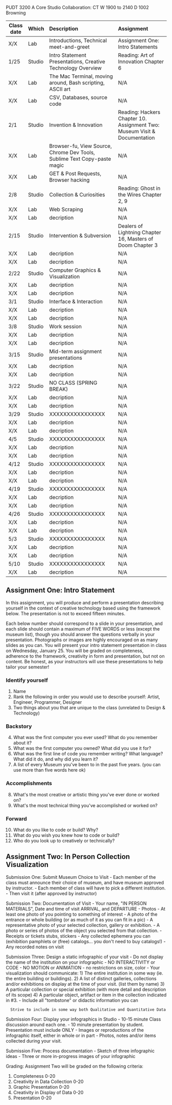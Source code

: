 PUDT	3200	A	Core Studio Collaboration: CT	W	1900 to 2140	D	1002	Browning


| Class date | Which | Description | Assignment |
|----------|:----|:--------|:----|
| X/X  | Lab    | Introductions, Technical meet-and-greet 										| Assignment One: Intro Statements |
| 1/25 | Studio | Intro Statement Presentations, Creative Technology Overview 					| Reading: Art of Innovation Chapter 6 |
| X/X  | Lab    | The Mac Terminal, moving around, Bash scripting, ASCII art 					| N/A |
| X/X  | Lab    | CSV, Databases, source code 													| N/A |
| 2/1  | Studio | Invention & Innovation			  											| Reading: Hackers Chapter 10. Assignment Two: Museum Visit & Documentation |
| X/X  | Lab    | Browser-fu, View Source, Chrome Dev Tools, Sublime Text Copy-paste magic 		| N/A |
| X/X  | Lab    | GET & Post Requests, Browser hacking											| N/A |
| 2/8  | Studio | Collection & Curiosities														| Reading: Ghost in the Wires Chapter 2, 9 |
| X/X  | Lab    | Web Scraping																	| N/A |
| X/X  | Lab    | decription																	| N/A |
| 2/15 | Studio | Intervention & Subversion														| Dealers of Lightning Chapter 16, Masters of Doom Chapter 3  |
| X/X  | Lab    | decription																	| N/A |
| X/X  | Lab    | decription																	| N/A |
| 2/22 | Studio | Computer Graphics & Visualization												| N/A |
| X/X  | Lab    | decription																	| N/A |
| X/X  | Lab    | decription																	| N/A |
| 3/1  | Studio | Interface & Interaction														| N/A |
| X/X  | Lab    | decription																	| N/A |
| X/X  | Lab    | decription																	| N/A |
| 3/8  | Studio | Work session																	| N/A |
| X/X  | Lab    | decription																	| N/A |
| X/X  | Lab    | decription																	| N/A |
| 3/15 | Studio | Mid-term assignment presentations												| N/A |
| X/X  | Lab    | decription																	| N/A |
| X/X  | Lab    | decription																	| N/A |
| 3/22 | Studio | NO CLASS (SPRING BREAK)														| N/A |
| X/X  | Lab    | decription																	| N/A |
| X/X  | Lab    | decription																	| N/A |
| 3/29 | Studio | XXXXXXXXXXXXXXXX																	| N/A |
| X/X  | Lab    | decription																	| N/A |
| X/X  | Lab    | decription																	| N/A |
| 4/5  | Studio | XXXXXXXXXXXXXXXX																	| N/A |
| X/X  | Lab    | decription																	| N/A |
| X/X  | Lab    | decription																	| N/A |
| 4/12 | Studio | XXXXXXXXXXXXXXXX																	| N/A |
| X/X  | Lab    | decription																	| N/A |
| X/X  | Lab    | decription																	| N/A |
| 4/19 | Studio | XXXXXXXXXXXXXXXX																	| N/A |
| X/X  | Lab    | decription																	| N/A |
| X/X  | Lab    | decription																	| N/A |
| 4/26 | Studio | XXXXXXXXXXXXXXXX																	| N/A |
| X/X  | Lab    | decription																	| N/A |
| X/X  | Lab    | decription																	| N/A |
| 5/3  | Studio | XXXXXXXXXXXXXXXX																	| N/A |
| X/X  | Lab    | decription																	| N/A |
| X/X  | Lab    | decription																	| N/A |
| 5/10 | Studio | XXXXXXXXXXXXXXXX																	| N/A |
| X/X  | Lab    | decription																	| N/A |

## Assignment One: Intro Statement

In this assignment, you will produce and perform a presentation describing yourself in the context of creative technology based using the framework below. The presentation is not to exceed fifteen minutes.

Each below number should correspond to a slide in your presentation, and each slide should contain a maximum of FIVE WORDS or less (except the museum list), though you should answer the questions verbally in your presentation. Photographs or images are highly encouraged on as many slides as you can. You will present your intro statement presentation in class on Wednesday, January 25. You will be graded on completeness, adherence to the framework, creativity in form and presentation, but not on content. Be honest, as your instructors will use these presentations to help tailor your semester!

### Identify yourself

1. Name
2. Rank the following in order you would use to describe yourself: Artist, Engineer, Programmer, Designer
3. Two things about you that are unique to the class (unrelated to Design & Technology)

### Backstory

4. What was the first computer you ever used? What do you remember about it?
5. What was the first computer you owned? What did you use it for?
6. What was the first line of code you remember writing? What language? What did it do, and why did you learn it?
7. A list of every Museum you've been to in the past five years. (you can use more than five words here ok)

### Accomplishments

8. What's the most creative or artistic thing you've ever done or worked on?
9. What's the most technical thing you've accomplished or worked on?

### Forward

10. What do you like to code or build? Why?
11. What do you wish you knew how to code or build?
12. Who do you look up to creatively or technically?

## Assignment Two: In Person Collection Visualization

Submission One: Submit Museum Choice to Visit
	- Each member of the class must announce their choice of museum, and have museum approved by instructor.
	- Each member of class will have to pick a different institution.
	- Then visit it (after approved by instructor)

Submission Two: Documentation of Visit
	- Your name, "IN PERSON MATERIALS", Date and time of visit ARRIVAL, and DEPARTURE
	- Photos
	  - At least one photo of you pointing to something of interest
	  - A photo of the entrance or whole building (or as much of it as you can fit in a pic)
	  - A representative photo of your selected collection, gallery or exhibition.
	  - A photo or series of photos of the object you selected from that collection. 
	- Receipts or tickets stubs, stickers
	- Any collected ephemera you can (exhibition pamphlets or (free) catalogs... you don't need to buy catalogs!)
	- Any recorded notes on visit

Submission Three: Design a static infographic of your visit
	- Do not display the name of the institution on your infographic
	- NO INTERACTIVITY or CODE
	- NO MOTION or ANIMATION
	- no restrictions on size, color
	- Your visualization should communicate:
	  1) The entire institution in some way (ie. the entire building or buildings).
	  2) A list of distinct galleries, collections and/or exhibitions on display at the time of your visit. (list them by name)
	  3) A particular collection or special exhibition (with more detail and description of its scope)
	  4) A particular object, artifact or item in the collection indicated in #3.
	     - Include all "tombstone" or didactic information you can

	  Strive to include in some way both Qualitative and Quantitative Data

Submission Four: Display your infographics in Studio
	- 10-15 minute Class discussion around each one.
	- 10 minute presentation by student. Presentation must include ONLY
	  - Images or reproductions of the infographic itself, either in whole or in part
	  - Photos, notes and/or items collected during your visit.

Submission Five: Process documentation
	- Sketch of three infographic ideas
	- Three or more in-progress images of your infographic

Grading: Assignment Two will be graded on the following criteria:

1) Completeness
0-20
2) Creativity in Data Collection
0-20
3) Graphic Presentation
0-20
4) Creativity in Display of Data
0-20
5) Presentation
0-20
